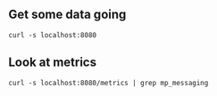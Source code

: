 ## Get some data going
```
curl -s localhost:8080
```

## Look at metrics
```
curl -s localhost:8080/metrics | grep mp_messaging
```